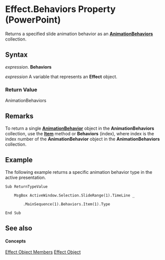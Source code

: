 
# Effect.Behaviors Property (PowerPoint)

Returns a specified slide animation behavior as an  **[AnimationBehaviors](40e11093-5cbd-c8d3-04b5-4cd7de97bfa7.md)** collection.


## Syntax

 _expression_. **Behaviors**

 _expression_ A variable that represents an **Effect** object.


### Return Value

AnimationBehaviors


## Remarks

To return a single  **[AnimationBehavior](70eeb4aa-b9ba-ff7d-93ee-425cf191a6cb.md)** object in the **AnimationBehaviors** collection, use the **[Item](22f5f62b-3724-daab-dfbc-a9bd6a91b177.md)** method or **Behaviors** (index), where index is the index number of the **AnimationBehavior** object in the **AnimationBehaviors** collection.


## Example

The following example returns a specific animation behavior type in the active presentation.


```
Sub ReturnTypeValue

    MsgBox ActiveWindow.Selection.SlideRange(1).TimeLine _

        .MainSequence(1).Behaviors.Item(1).Type

End Sub
```


## See also


#### Concepts


[Effect Object Members](a110a644-1a87-b67c-b453-13c9d53004b7.md)
[Effect Object](359ac3da-86cd-8003-d691-349d20fd1777.md)
